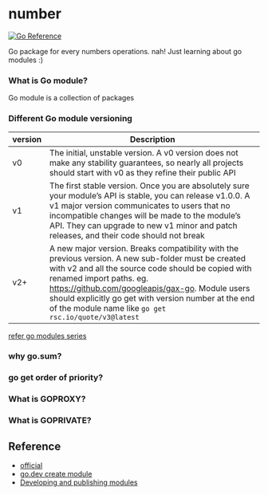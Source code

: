 # number
[![Go Reference](https://pkg.go.dev/badge/github.com/ajithkumarsekar/number.svg)](https://pkg.go.dev/github.com/ajithkumarsekar/number)

Go package for every numbers operations. nah! Just learning about go modules :)

### What is Go module?
Go module is a collection of packages
### Different Go module versioning
| version | Description                                                                                                                                                                                                                                                                                                                                        |
|---------|----------------------------------------------------------------------------------------------------------------------------------------------------------------------------------------------------------------------------------------------------------------------------------------------------------------------------------------------------|
| v0      | The initial, unstable version. A v0 version does not make any stability guarantees, so nearly all projects should start with v0 as they refine their public API                                                                                                                                                                                    |
| v1      | The first stable version. Once you are absolutely sure your module’s API is stable, you can release v1.0.0. A v1 major version communicates to users that no incompatible changes will be made to the module’s API. They can upgrade to new v1 minor and patch releases, and their code should not break                                           |
| v2+     | A new major version. Breaks compatibility with the previous version. A new sub-folder must be created with v2 and all the source code should be copied with renamed import paths. eg. https://github.com/googleapis/gax-go. Module users should explicitly go get with version number at the end of the module name like `go get rsc.io/quote/v3@latest` | 

[refer go modules series](https://go.dev/blog/publishing-go-modules)
### why go.sum?
### go get order of priority?

### What is GOPROXY?

### What is GOPRIVATE?

## Reference 
- [official](https://go.dev/ref/mod)
- [go.dev create module](https://go.dev/doc/tutorial/create-module)
- [Developing and publishing modules](https://go.dev/doc/modules/developing#workflow)

